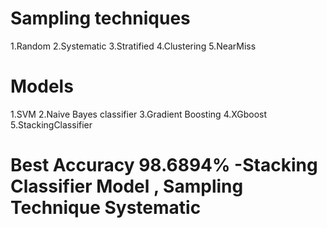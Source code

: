 # Sampling techniques
1.Random
2.Systematic
3.Stratified
4.Clustering
5.NearMiss

# Models
1.SVM
2.Naive Bayes classifier
3.Gradient Boosting
4.XGboost
5.StackingClassifier

# Best Accuracy 98.6894% -Stacking Classifier Model , Sampling Technique Systematic
